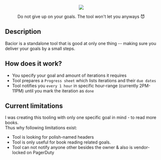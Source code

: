 <p align="center">
  <img src="https://user-images.githubusercontent.com/82345058/211135301-ce4d638c-0386-4fe5-93b8-0ad2d304e995.png">
</p>

<p align="center">
 Do not give up on your goals. The tool won't let you anyways 😈
</p>

## Description

Bacior is a standalone tool that is good at only one thing -- making sure you deliver your goals by a small steps.

## How does it work?

- You specify your goal and amount of iterations it requires
- Tool prepares a `Progress sheet` which lists iterations and their `due dates`
- Tool notifies you `every 1 hour` in specific hour-range (currently 2PM-11PM) until you mark the iteration as `done`


## Current limitations

I was creating this tooling with only one specific goal in mind - to read more books. <br>
Thus why following limitations exist:
- Tool is looking for polish-named headers
- Tool is only useful for book reading related goals.
- Tool can not notify anyone other besides the owner & also is vendor-locked on PagerDuty
